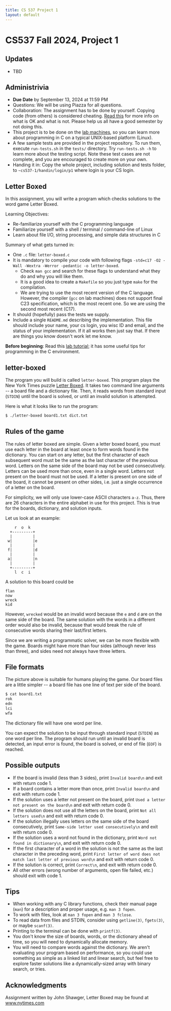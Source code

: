 ```yaml
---
title: CS 537 Project 1
layout: default
---
```


# CS537 Fall 2024, Project 1

## Updates
* TBD

## Administrivia 
- **Due Date** by September 13, 2024 at 11:59 PM
- Questions: We will be using Piazza for all questions.
- Collaboration: The assignment has to be done by yourself. Copying code (from others) is considered cheating. [Read this](http://pages.cs.wisc.edu/~remzi/Classes/537/Spring2018/dontcheat.html) for more info on what is OK and what is not. Please help us all have a good semester by not doing this.
- This project is to be done on the [lab machines](https://csl.cs.wisc.edu/docs/csl/2012-08-16-instructional-facilities/), so you can learn more about programming in C on a typical UNIX-based platform (Linux).
- A few sample tests are provided in the project repository. To run them, execute `run-tests.sh` in the `tests/` directory. Try `run-tests.sh -h` to learn more about the testing script. Note these test cases are not complete, and you are encouraged to create more on your own.
- Handing it in: Copy the whole project, including solution and tests folder, to `~cs537-1/handin/login/p1` where login is your CS login.

## Letter Boxed
In this assignment, you will write a program which checks solutions to the word game Letter Boxed.

Learning Objectives:

* Re-familiarize yourself with the C programming language
* Familiarize yourself with a shell / terminal / command-line of Linux
* Learn about file I/O, string processing, and simple data structures in C

Summary of what gets turned in:
* One `.c` file: `letter-boxed.c`
* It is mandatory to compile your code with following flags `-std=c17 -O2 -Wall -Wextra -Werror -pedantic -o letter-boxed`.
    * Check `man gcc` and search for these flags to understand what they do and why you will like them.
    * It is a good idea to create a `Makefile` so you just type `make` for the compilation.
    * We are trying to use the most recent version of the C language. However, the compiler (`gcc` on lab machines) does not support final C23 specification, which is the most recent one. So we are using the second most recent (C17).
* It should (hopefully) pass the tests we supply. 
* Include a single `README.md` describing the implementation. This file should include your name, your cs login, you wisc ID and email, and the status of your implementation. If it all works then just say that. If there are things you know doesn't work let me know.

__Before beginning__: Read this [lab tutorial](http://pages.cs.wisc.edu/~remzi/OSTEP/lab-tutorial.pdf); it has some useful tips for programming in the C environment.

## letter-boxed
The program you will build is called `letter-boxed`. This program plays the New York Times puzzle [Letter Boxed](https://www.nytimes.com/puzzles/letter-boxed). It takes two command line arguments -- a board file and a dictionary file. Then, it reads words from standard input (`STDIN`) until the board is solved, or until an invalid solution is attempted.

Here is what it looks like to run the program:

```bash
$ ./letter-boxed board1.txt dict.txt
```

## Rules of the game

The rules of letter boxed are simple. Given a letter boxed board, you must use each letter in the board at least once to form words found in the dictionary. You can start on any letter, but the first character of each subsequent word must be the same as the last character of the previous word. Letters on the same side of the board may not be used consecutively. Letters can be used more than once, even in a single word. Letters not present on the board must not be used. If a letter is present on one side of the board, it cannot be present on other sides, i.e. just a single occurrence of a letter on the board.

For simplicity, we will only use lower-case ASCII characters `a-z`. Thus, there are 26 characters in the entire alphabet in use for this project. This is true for the boards, dictionary, and solution inputs. 

Let us look at an example:

```
    r  o  k
  +---------+
  |         |
 w|         |e
  |         |
 f|         |d
  |         |
 a|         |n
  |         |
  +---------+
    l  c  i

```

A solution to this board could be
```
flan
now
wreck
kid
```

However, `wrecked` would be an invalid word because the `e` and `d` are on the same side of the board. The same solution with the words in a different order would also be invalid, because that would break the rule of consecutive words sharing their last/first letters.

Since we are writing a programmatic solver, we can be more flexible with the game. Boards might have more than four sides (although never less than three), and sides need not always have three letters.

## File formats
The picture above is suitable for humans playing the game. Our board files are a little simpler -- a board file has one line of text per side of the board.

```bash
$ cat board1.txt
rok
edn
lci
wfa
```

The dictionary file will have one word per line.

You can expect the solution to be input through standard input (`STDIN`) as one word per line. The program should run until an invalid board is detected, an input error is found, the board is solved, or end of file (`EOF`) is reached.

## Possible outputs
- If the board is invalid (less than 3 sides), print `Invalid board\n` and exit with return code 1.
- If a board contains a letter more than once, print `Invalid board\n` and exit with return code 1.
- If the solution uses a letter not present on the board, print `Used a letter not present on the board\n` and exit with return code 0.
- If the solution does not use all the letters on the board, print `Not all letters used\n` and exit with return code 0.
- If the solution illegally uses letters on the same side of the board consecutively, print `Same-side letter used consecutively\n` and exit with return code 0.
- If the solution uses a word not found in the dictionary, print `Word not found in dictionary\n`, and exit with return code 0.
- If the first character of a word in the solution is not the same as the last character in the preceding word, print `First letter of word does not match last letter of previous word\n` and exit with return code 0.
- If the solution is correct, print `Correct\n`, and exit with return code 0.
- All other errors (wrong number of arguments, open file failed, etc.) should exit with code 1.

## Tips
- When working with any C library functions, check their manual page (`man`) for a description and proper usage, e.g. `man 3 fopen`.
- To work with files, look at `man 3 fopen` and `man 3 fclose`.
- To read data from files and STDIN, consider using `getline(3)`, `fgets(3)`, or maybe `scanf(3)`.
- Printing to the terminal can be done with `printf(3)`.
- You don't know the size of boards, words, or the dictionary ahead of time, so you will need to dynamically allocate memory.
- You will need to compare words against the dictionary. We aren't evaluating your program based on performance, so you could use something as simple as a linked list and linear search, but feel free to explore faster solutions like a dynamically-sized array with binary search, or tries. 

## Acknowledgments
Assignment written by John Shawger, Letter Boxed may be found at www.nytimes.com
